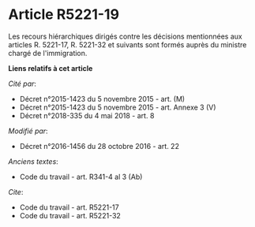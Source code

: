 # Article R5221-19

Les recours hiérarchiques dirigés contre les décisions mentionnées aux articles R. 5221-17, R. 5221-32 et suivants sont
formés auprès du ministre chargé de l'immigration.

**Liens relatifs à cet article**

_Cité par_:

  - Décret n°2015-1423 du 5 novembre 2015 - art. (M)
  - Décret n°2015-1423 du 5 novembre 2015 - art. Annexe 3 (V)
  - Décret n°2018-335 du 4 mai 2018 - art. 8

_Modifié par_:

  - Décret n°2016-1456 du 28 octobre 2016 - art. 22

_Anciens textes_:

  - Code du travail - art. R341-4 al 3 (Ab)

_Cite_:

  - Code du travail - art. R5221-17
  - Code du travail - art. R5221-32
